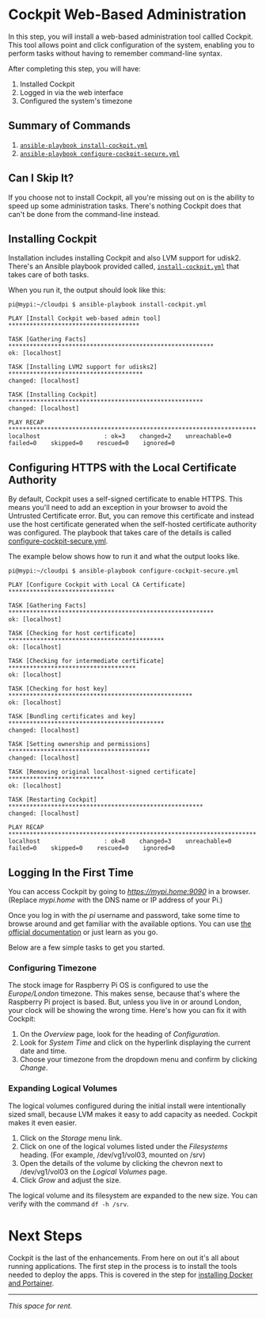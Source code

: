 # Cockpit Web-Based Administration
In this step, you will install a web-based administration tool callled Cockpit. This tool allows point and click configuration of the system, enabling you to perform tasks without having to remember command-line syntax.

After completing this step, you will have:
1. Installed Cockpit
2. Logged in via the web interface
3. Configured the system's timezone

## Summary of Commands
1. [`ansible-playbook install-cockpit.yml`](https://github.com/DavesCodeMusings/CloudPi/blob/main/install-cockpit.yml)
2. [`ansible-playbook configure-cockpit-secure.yml`](https://github.com/DavesCodeMusings/CloudPi/blob/main/configure-cockpit-secure.yml)

## Can I Skip It?
If you choose not to install Cockpit, all you're missing out on is the ability to speed up some administration tasks. There's nothing Cockpit does that can't be done from the command-line instead.

## Installing Cockpit
Installation includes installing Cockpit and also LVM support for udisk2. There's an Ansible playbook provided called, [`install-cockpit.yml`](https://github.com/DavesCodeMusings/CloudPi/blob/main/install-cockpit.yml) that takes care of both tasks.

When you run it, the output should look like this:

```
pi@mypi:~/cloudpi $ ansible-playbook install-cockpit.yml

PLAY [Install Cockpit web-based admin tool] *************************************

TASK [Gathering Facts] **********************************************************
ok: [localhost]

TASK [Installing LVM2 support for udisks2] **************************************
changed: [localhost]

TASK [Installing Cockpit] *******************************************************
changed: [localhost]

PLAY RECAP **********************************************************************
localhost                  : ok=3    changed=2    unreachable=0    failed=0    skipped=0    rescued=0    ignored=0
```

## Configuring HTTPS with the Local Certificate Authority
By default, Cockpit uses a self-signed certificate to enable HTTPS. This means you'll need to add an exception in your browser to avoid the Untrusted Certificate error. But, you can remove this certificate and instead use the host certificate generated when the self-hosted certificate authority was configured. The playbook that takes care of the details is called [configure-cockpit-secure.yml](https://github.com/DavesCodeMusings/CloudPi/blob/main/configure-cockpit-secure.yml).

The example below shows how to run it and what the output looks like.

```
pi@mypi:~/cloudpi $ ansible-playbook configure-cockpit-secure.yml

PLAY [Configure Cockpit with Local CA Certificate] ******************************

TASK [Gathering Facts] **********************************************************
ok: [localhost]

TASK [Checking for host certificate] ********************************************
ok: [localhost]

TASK [Checking for intermediate certificate] ************************************
ok: [localhost]

TASK [Checking for host key] ****************************************************
ok: [localhost]

TASK [Bundling certificates and key] ********************************************
changed: [localhost]

TASK [Setting ownership and permissions] ****************************************
changed: [localhost]

TASK [Removing original localhost-signed certificate] ***************************
ok: [localhost]

TASK [Restarting Cockpit] *******************************************************
changed: [localhost]

PLAY RECAP **********************************************************************
localhost                  : ok=8    changed=3    unreachable=0    failed=0    skipped=0    rescued=0    ignored=0

```

## Logging In the First Time
You can access Cockpit by going to _https://mypi.home:9090_ in a browser. (Replace _mypi.home_ with the DNS name or IP address of your Pi.)

Once you log in with the _pi_ username and password, take some time to browse around and get familiar with the available options. You can use [the official documentation](https://cockpit-project.org/documentation.html) or just learn as you go.

Below are a few simple tasks to get you started.

### Configuring Timezone
The stock image for Raspberry Pi OS is configured to use the _Europe/London_ timezone. This makes sense, because that's where the Raspberry Pi project is based. But, unless you live in or around London, your clock will be showing the wrong time. Here's how you can fix it with Cockpit:

1. On the _Overview_ page, look for the heading of _Configuration_.
2. Look for _System Time_ and click on the hyperlink displaying the current date and time.
3. Choose your timezone from the dropdown menu and confirm by clicking _Change_.

### Expanding Logical Volumes
The logical volumes configured during the initial install were intentionally sized small, because LVM makes it easy to add capacity as needed. Cockpit makes it even easier.

1. Click on the _Storage_ menu link.
2. Click on one of the logical volumes listed under the _Filesystems_ heading. (For example, /dev/vg1/vol03, mounted on /srv)
3. Open the details of the volume by clicking the chevron next to /dev/vg1/vol03 on the _Logical Volumes_ page.
4. Click _Grow_ and adjust the size.

The logical volume and its filesystem are expanded to the new size. You can verify with the command `df -h /srv`.

# Next Steps
Cockpit is the last of the enhancements. From here on out it's all about running applications. The first step in the process is to install the tools needed to deploy the apps. This is covered in the step for [installing Docker and Portainer](install-docker-portainer.md).

___

_This space for rent._

